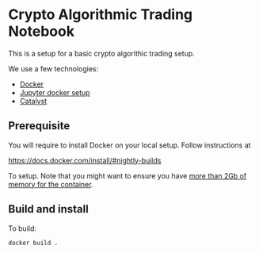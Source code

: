 Crypto Algorithmic Trading Notebook
====================================


This is a setup for a basic crypto algorithic trading setup.

We use a few technologies:

* [Docker](https://www.docker.com/)
* [Jupyter docker setup](http://jupyter-docker-stacks.readthedocs.io/en/latest/)
* [Catalyst](https://enigma.co/catalyst/install.html)


## Prerequisite

You will require to install Docker on your local setup.  Follow instructions at

https://docs.docker.com/install/#nightly-builds

To setup.  Note that you might want to ensure you have [more than 2Gb of memory for the container](https://docs.docker.com/config/containers/resource_constraints/).


## Build and install

To build:
```
docker build .
```



